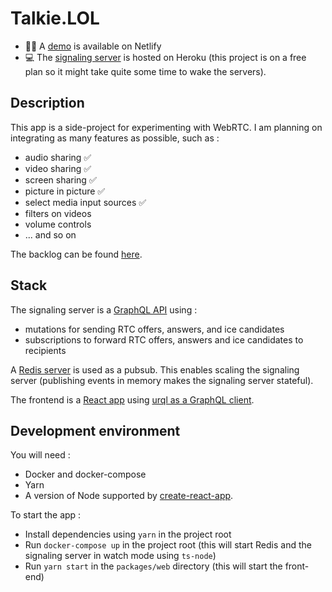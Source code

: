 # Talkie.LOL

- 👨‍💻 A [demo](http://webrtc-experiments.netlify.com/) is available on Netlify
- 💻 The [signaling server](https://webrtc-experiments.herokuapp.com/graphql) is hosted on Heroku (this project is on a free plan so it might take quite some time to wake the servers).

## Description

This app is a side-project for experimenting with WebRTC. I am planning on integrating as many features as possible, such as :

- audio sharing ✅
- video sharing ✅
- screen sharing ✅
- picture in picture ✅
- select media input sources ✅
- filters on videos
- volume controls
- ... and so on

The backlog can be found [here](https://github.com/antoinechalifour/webrtc-experiments/projects/1).

## Stack

The signaling server is a [GraphQL API](https://github.com/apollographql/apollo-server) using :

- mutations for sending RTC offers, answers, and ice candidates
- subscriptions to forward RTC offers, answers and ice candidates to recipients

A [Redis server](https://github.com/luin/ioredis) is used as a pubsub. This enables scaling the signaling server (publishing events in memory makes the signaling server stateful).

The frontend is a [React app](https://github.com/facebook/create-react-app) using [urql as a GraphQL client](https://github.com/FormidableLabs/urql).

## Development environment

You will need :

- Docker and docker-compose
- Yarn
- A version of Node supported by [create-react-app](https://create-react-app.dev/docs/getting-started#creating-an-app).

To start the app :

- Install dependencies using `yarn` in the project root
- Run `docker-compose up` in the project root (this will start Redis and the signaling server in watch mode using `ts-node`)
- Run `yarn start` in the `packages/web` directory (this will start the front-end)
